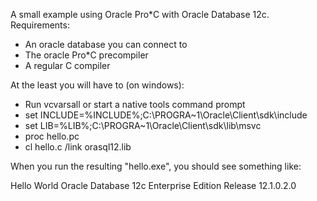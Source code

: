 A small example using Oracle Pro\*C with Oracle Database 12c. Requirements:

  - An oracle database you can connect to
  - The oracle Pro\*C precompiler
  - A regular C compiler

At the least you will have to (on windows):

  - Run vcvarsall or start a native tools command prompt
  - set INCLUDE=%INCLUDE%;C:\PROGRA~1\Oracle\Client\sdk\include
  - set LIB=%LIB%;C:\PROGRA~1\Oracle\Client\sdk\lib\msvc
  - proc hello.pc
  - cl hello.c /link orasql12.lib

When you run the resulting "hello.exe", you should see something like:

  Hello World
  Oracle Database 12c Enterprise Edition Release 12.1.0.2.0
